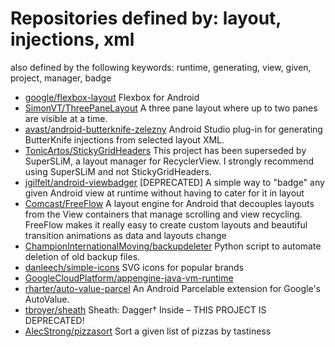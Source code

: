# Repositories defined by: layout, injections, xml

also defined by the following keywords: runtime, generating, view, given, project, manager, badge

- [google/flexbox-layout](https://github.com/google/flexbox-layout)
  Flexbox for Android 
- [SimonVT/ThreePaneLayout](https://github.com/SimonVT/ThreePaneLayout)
  A three pane layout where up to two panes are visible at a time.
- [avast/android-butterknife-zelezny](https://github.com/avast/android-butterknife-zelezny)
  Android Studio plug-in for generating ButterKnife injections from selected layout XML.
- [TonicArtos/StickyGridHeaders](https://github.com/TonicArtos/StickyGridHeaders)
  This project has been superseded by SuperSLiM, a layout manager for RecyclerView. I strongly recommend using SuperSLiM and not StickyGridHeaders.
- [jgilfelt/android-viewbadger](https://github.com/jgilfelt/android-viewbadger)
  [DEPRECATED] A simple way to "badge" any given Android view at runtime without having to cater for it in layout
- [Comcast/FreeFlow](https://github.com/Comcast/FreeFlow)
  A layout engine for Android that decouples layouts from the View containers that manage scrolling and view recycling. FreeFlow makes it really easy to create custom layouts and beautiful transition animations as data and layouts change
- [ChampionInternationalMoving/backupdeleter](https://github.com/ChampionInternationalMoving/backupdeleter)
  Python script to automate deletion of old backup files.
- [danleech/simple-icons](https://github.com/danleech/simple-icons)
  SVG icons for popular brands
- [GoogleCloudPlatform/appengine-java-vm-runtime](https://github.com/GoogleCloudPlatform/appengine-java-vm-runtime)
- [rharter/auto-value-parcel](https://github.com/rharter/auto-value-parcel)
  An Android Parcelable extension for Google's AutoValue.
- [tbroyer/sheath](https://github.com/tbroyer/sheath)
  Sheath: Dagger† Inside – THIS PROJECT IS DEPRECATED!
- [AlecStrong/pizzasort](https://github.com/AlecStrong/pizzasort)
  Sort a given list of pizzas by tastiness
